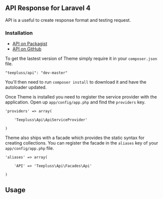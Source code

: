 ## API Response for Laravel 4

API is a useful to create response format and testing request.

### Installation

- [API on Packagist](https://packagist.org/packages/teepluss/api)
- [API on GitHub](https://github.com/teepluss/laravel-restful)

To get the lastest version of Theme simply require it in your `composer.json` file.

~~~
"teepluss/api": "dev-master"
~~~

You'll then need to run `composer install` to download it and have the autoloader updated.

Once Theme is installed you need to register the service provider with the application. Open up `app/config/app.php` and find the `providers` key.

~~~
'providers' => array(

    'Teepluss\Api\ApiServiceProvider'

)
~~~

Theme also ships with a facade which provides the static syntax for creating collections. You can register the facade in the `aliases` key of your `app/config/app.php` file.

~~~
'aliases' => array(

    'API' => 'Teepluss\Api\Facades\Api'

)
~~~

## Usage

~~~php

~~~